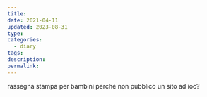 ```yaml
---
title: 
date: 2021-04-11
updated: 2023-08-31
type: 
categories:
  - diary
tags: 
description: 
permalink: 
---
```

rassegna stampa per bambini
 perché non pubblico un sito ad ioc?
